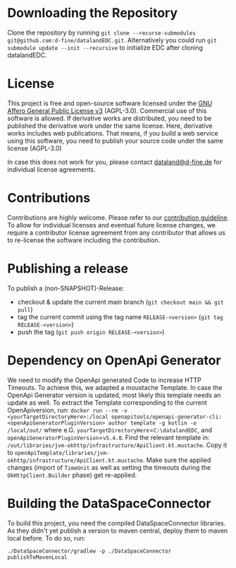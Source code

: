 # Downloading the Repository

Clone the repository by running `git clone --recurse-submodules git@github.com:d-fine/datalandEDC.git`. Alternatively
you could run `git submodule update --init --recursive` to initialize EDC after cloning datalandEDC.

# License
This project is free and open-source software licensed under the [GNU Affero General Public License v3](LICENSE) (AGPL-3.0). Commercial use of this software is allowed. If derivative works are distributed, you need to be published the derivative work under the same license. Here, derivative works includes web publications. That means, if you build a web service using this software, you need to publish your source code under the same license (AGPL-3.0)

In case this does not work for you, please contact dataland@d-fine.de for individual license agreements.

# Contributions
Contributions are highly welcome. Please refer to our [contribution guideline](contribution/contribution.md).
To allow for individual licenses and eventual future license changes, we require a contributor license agreement from any contributor that allows us to re-license the software including the contribution.

# Publishing a release
To publish a (non-SNAPSHOT)-Release:
* checkout & update the current main branch (`git checkout main && git pull`)
* tag the current commit using the tag name `RELEASE-<version>` (`git tag RELEASE-<version>`)
* push the tag (`git push origin RELEASE-<version>`)

# Dependency on OpenApi Generator
We need to modify the OpenApi generated Code to increase HTTP Timeouts. To achieve this, we adapted a moustache Template. 
In case the OpenApi Generator version is updated, most likely this template needs an update as well. To 
extract the Template corresponding to the current OpenApiversion, run:
`docker run --rm -v <yourTargetDirectoryHere>:/local openapitools/openapi-generator-cli:<openApiGeneratorPluginVersion> author template -g kotlin -o /local/out/`
where e.G. `yourTargetDirectoryHere`=`C:\datalandEDC`, and `openApiGeneratorPluginVersion`=`v5.4.0`.
Find the relevant template in: `/out/libraries/jvm-okhttp/infrastructure/ApiClient.kt.mustache`.
Copy it to `openApiTemplate/libraries/jvm-okhttp/infrastructure/ApiClient.kt.mustache`. 
Make sure the applied changes (import of `TimeUnit` as well as setting the timeouts during the `OkHttpClient.Builder` phase) get re-applied.

# Building the DataSpaceConnector
To build this project, you need the compiled DataSpaceConnector libraries. As they didn't yet publish a version to maven central, deploy them to maven local before. 
To do so, run:
```
./DataSpaceConnector/gradlew -p ./DataSpaceConnector publishToMavenLocal
```